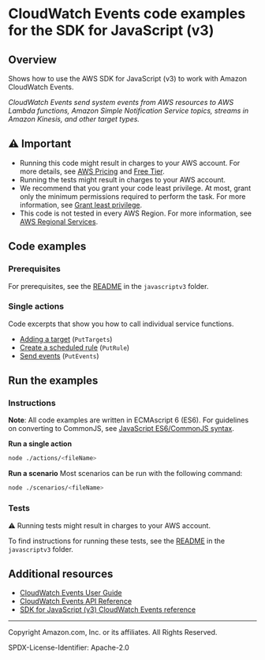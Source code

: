 # CloudWatch Events code examples for the SDK for JavaScript (v3)

## Overview

Shows how to use the AWS SDK for JavaScript (v3) to work with Amazon CloudWatch Events.

<!--custom.overview.start-->
<!--custom.overview.end-->

_CloudWatch Events send system events from AWS resources to AWS Lambda functions, Amazon Simple Notification Service topics, streams in Amazon Kinesis, and other target types._

## ⚠ Important

* Running this code might result in charges to your AWS account. For more details, see [AWS Pricing](https://aws.amazon.com/pricing/) and [Free Tier](https://aws.amazon.com/free/).
* Running the tests might result in charges to your AWS account.
* We recommend that you grant your code least privilege. At most, grant only the minimum permissions required to perform the task. For more information, see [Grant least privilege](https://docs.aws.amazon.com/IAM/latest/UserGuide/best-practices.html#grant-least-privilege).
* This code is not tested in every AWS Region. For more information, see [AWS Regional Services](https://aws.amazon.com/about-aws/global-infrastructure/regional-product-services).

<!--custom.important.start-->
<!--custom.important.end-->

## Code examples

### Prerequisites

For prerequisites, see the [README](../../README.md#Prerequisites) in the `javascriptv3` folder.


<!--custom.prerequisites.start-->
<!--custom.prerequisites.end-->

### Single actions

Code excerpts that show you how to call individual service functions.

- [Adding a target](actions/put-targets.js#L6) (`PutTargets`)
- [Create a scheduled rule](actions/put-rule.js#L6) (`PutRule`)
- [Send events](actions/put-events.js#L6) (`PutEvents`)


<!--custom.examples.start-->
<!--custom.examples.end-->

## Run the examples

### Instructions

**Note**: All code examples are written in ECMAscript 6 (ES6). For guidelines on converting to CommonJS, see
[JavaScript ES6/CommonJS syntax](https://docs.aws.amazon.com/sdk-for-javascript/v3/developer-guide/sdk-examples-javascript-syntax.html).

**Run a single action**

```bash
node ./actions/<fileName>
```

**Run a scenario**
Most scenarios can be run with the following command:
```bash
node ./scenarios/<fileName>
```

<!--custom.instructions.start-->
<!--custom.instructions.end-->



### Tests

⚠ Running tests might result in charges to your AWS account.


To find instructions for running these tests, see the [README](../../README.md#Tests)
in the `javascriptv3` folder.



<!--custom.tests.start-->
<!--custom.tests.end-->

## Additional resources

- [CloudWatch Events User Guide](https://docs.aws.amazon.com/AmazonCloudWatch/latest/events/WhatIsCloudWatchEvents.html)
- [CloudWatch Events API Reference](https://docs.aws.amazon.com/eventbridge/latest/APIReference/Welcome.html)
- [SDK for JavaScript (v3) CloudWatch Events reference](https://docs.aws.amazon.com/AWSJavaScriptSDK/v3/latest/client/cloudwatch-events)

<!--custom.resources.start-->
<!--custom.resources.end-->

---

Copyright Amazon.com, Inc. or its affiliates. All Rights Reserved.

SPDX-License-Identifier: Apache-2.0
